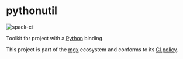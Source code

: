# pythonutil

![spack-ci](https://github.com/LIHPC-Computational-Geometry/pythonutil/actions/workflows/spack-ci.yml/badge.svg)

Toolkit for project with a [Python](https://www.python.org/) binding.

This project is part of the [mgx](https://github.com/LIHPC-Computational-Geometry/mgx) ecosystem and conforms to its [CI policy](https://github.com/LIHPC-Computational-Geometry/spack_recipes_meshing#ci-and-versioning-policy-of-mgx-ecosystem-projects).